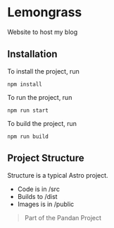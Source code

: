 # Lemongrass

Website to host my blog

## Installation

To install the project, run

    npm install

To run the project, run

    npm run start

To build the project, run

    npm run build

## Project Structure

Structure is a typical Astro project.

* Code is in /src
* Builds to /dist
* Images is in /public

> Part of the Pandan Project